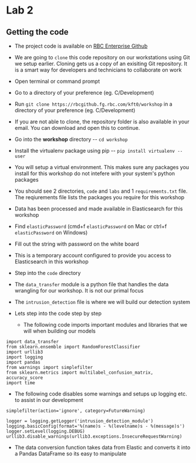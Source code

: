 # Lab 2

## Getting the code

* The project code is available on [RBC Enterprise Github](https://rbcgithub.fg.rbc.com/kft0/workshop)

* We are going to `clone` this code repository on our workstations using Git we setup earlier. Cloning gets us a copy of an exisiting Git repository.
It is a smart way for developers and technicians to collaborate on work

* Open terminal or command prompt 

* Go to a directory of your preference (eg. C/Development)

* Run `git clone https://rbcgithub.fg.rbc.com/kft0/workshop` in a directory of your preference (eg. C/Development)

* If you are not able to clone, the repository folder is also available in your email. You can download and open this to continue.

* Go into the **workshop** directory -- `cd workshop`

* Install the virtualenv package using pip -- `pip install virtualenv --user`

* You will setup a virtual environment. This makes sure any packages you install for this workshop do not intefere with your system's python packages


* You should see 2 directories, `code` and `labs` and 1 `requirements.txt` file. The reqiurements file lists the packages you require for this workshop

* Data has been processed and made available in Elasticsearch for this workshop

* Find `elasticPassword` (cmd+f `elasticPassword` on Mac or ctrl+f `elasticPassword` on Windows)

* Fill out the string with password on the white board

* This is a temporary account configured to provide you access to Elasticsearch in this workshop

* Step into the `code` directory

* The `data_transfer` module is a python file that handles the data wrangling for our workshop. It is not our primal focus

* The `intrusion_detection` file is where we will build our detection system


* Lets step into the code step by step

    * The following code imports important modules and libraries that we will when building our models

```
import data_transfer
from sklearn.ensemble import RandomForestClassifier
import urllib3
import logging
import pandas
from warnings import simplefilter
from sklearn.metrics import multilabel_confusion_matrix, accuracy_score
import time

```

   * The following code disables some warnings and setups up logging etc. to assist in our development
   
```
simplefilter(action='ignore', category=FutureWarning)

logger = logging.getLogger('intrusion_detection_module')
logging.basicConfig(format='%(name)s - %(levelname)s - %(message)s')
logger.setLevel(logging.DEBUG)
urllib3.disable_warnings(urllib3.exceptions.InsecureRequestWarning)

```

* The data conversion function takes data from Elastic and converts it into a Pandas DataFrame so its easy to manipulate


    